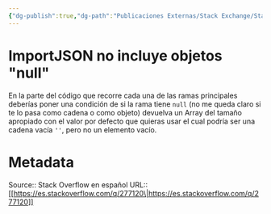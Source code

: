 ```yaml
---
{"dg-publish":true,"dg-path":"Publicaciones Externas/Stack Exchange/Stack Overflow en español/es.stackoverflow.com-277120.md","permalink":"/publicaciones-externas/stack-exchange/stack-overflow-en-espanol/es-stackoverflow-com-277120/","title":"ImportJSON no incluye objetos \"null\"","hide":true,"noteIcon":"default","created":"2024-04-03T12:49:10.506-06:00","updated":"2024-04-05T16:43:55.483-06:00"}
---
```


# ImportJSON no incluye objetos "null"

En la parte del código que recorre cada una de las ramas principales deberías poner una condición de si la rama tiene `null` (no me queda claro si te lo pasa como cadena o como objeto) devuelva un Array del tamaño apropiado con el valor por defecto que quieras usar el cual podría ser una cadena vacía `''`, pero no un elemento vacío.

# Metadata
Source:: Stack Overflow en español
URL:: [[https://es.stackoverflow.com/q/277120\|https://es.stackoverflow.com/q/277120]]

